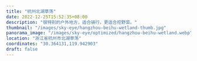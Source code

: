 ```yaml
---
title: "杭州北湖草荡"
date: 2022-12-25T15:52:35+08:00
description: "很特别的户外地方，适合骑行，更适合挖野菜。"
thumbnail: "/images/sky-eye/hangzhou-beihu-wetland-thumb.jpg"
panorama_image: "/images/sky-eye/optimized/hangzhou-beihu-wetland.webp"
location: "浙江省杭州市北湖草荡"
coordinates: "30.364131,119.942903"
draft: false
---
```

